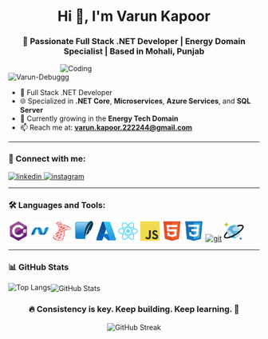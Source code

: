 <h1 align="center">Hi 👋, I'm Varun Kapoor</h1>
<h3 align="center">🚀 Passionate Full Stack .NET Developer | Energy Domain Specialist | Based in Mohali, Punjab</h3>

<img align="right" alt="Coding" width="400" src="https://i.pinimg.com/originals/81/17/8b/81178b47a8598f0c81c4799f2cdd4057.gif" />

<p align="left">
  <img src="https://komarev.com/ghpvc/?username=Varun-Debuggg&label=Profile%20views&color=0e75b6&style=flat" alt="Varun-Debuggg" />
</p>

- 💼 Full Stack .NET Developer 
- 🌐 Specialized in  **.NET Core**, **Microservices**, **Azure Services**, and **SQL Server**
- 🌱 Currently growing in the **Energy Tech Domain**
- 📫 Reach me at: **varun.kapoor.222244@gmail.com**

---

<h3 align="left">🔗 Connect with me:</h3>
<p align="left">
  <a href="https://www.linkedin.com/in/varun-debuggg" target="_blank">
    <img src="https://raw.githubusercontent.com/rahuldkjain/github-profile-readme-generator/master/src/images/icons/Social/linked-in-alt.svg" alt="linkedin" height="30" width="40" />
  </a>
  <a href="https://instagram.com/valaitiya_" target="blank">
    <img src="https://raw.githubusercontent.com/rahuldkjain/github-profile-readme-generator/master/src/images/icons/Social/instagram.svg" alt="instagram" height="30" width="40" />
  </a>
</p>

---

<h3 align="left">🛠️ Languages and Tools:</h3>
<p align="left">
  <a href="https://docs.microsoft.com/en-us/dotnet/csharp/"><img src="https://raw.githubusercontent.com/devicons/devicon/master/icons/csharp/csharp-original.svg" alt="csharp" width="40" height="40"/></a>
  <a href="https://dotnet.microsoft.com/"><img src="https://raw.githubusercontent.com/devicons/devicon/master/icons/dot-net/dot-net-original.svg" alt="dotnet" width="40" height="40"/></a>
  <a href="https://learn.microsoft.com/en-us/sql/sql-server/"><img src="https://raw.githubusercontent.com/devicons/devicon/master/icons/microsoftsqlserver/microsoftsqlserver-plain.svg" alt="sql-server" width="40" height="40"/></a>
  <a href="https://learn.microsoft.com/en-us/ef/"><img src="https://raw.githubusercontent.com/devicons/devicon/master/icons/sqlite/sqlite-original.svg" alt="entity-framework" width="40" height="40"/></a>
  <a href="https://azure.microsoft.com/"><img src="https://raw.githubusercontent.com/devicons/devicon/master/icons/azure/azure-original.svg" alt="azure" width="40" height="40"/></a>
  <a href="https://reactjs.org/"><img src="https://raw.githubusercontent.com/devicons/devicon/master/icons/react/react-original.svg" alt="react" width="40" height="40"/></a>
  <a href="https://developer.mozilla.org/en-US/docs/Web/JavaScript"><img src="https://raw.githubusercontent.com/devicons/devicon/master/icons/javascript/javascript-original.svg" alt="javascript" width="40" height="40"/></a>
  <a href="https://developer.mozilla.org/en-US/docs/Web/HTML"><img src="https://raw.githubusercontent.com/devicons/devicon/master/icons/html5/html5-original.svg" alt="html5" width="40" height="40"/></a>
  <a href="https://developer.mozilla.org/en-US/docs/Web/CSS"><img src="https://raw.githubusercontent.com/devicons/devicon/master/icons/css3/css3-original.svg" alt="css3" width="40" height="40"/></a>
  <a href="https://git-scm.com/"><img src="https://www.vectorlogo.zone/logos/git-scm/git-scm-icon.svg" alt="git" width="40" height="40"/></a>
  <a href="https://www.mongodb.com/"><img src="https://raw.githubusercontent.com/devicons/devicon/master/icons/cosmosdb/cosmosdb-original.svg" alt="cosmosdb" width="40" height="40"/></a>
</p>

---

<h3 align="left">📊 GitHub Stats</h3>
<p>
  <img align="left" src="https://github-readme-stats.vercel.app/api/top-langs?username=Varun-Debuggg&show_icons=true&locale=en&layout=compact" alt="Top Langs" />
</p>

<p>
  <img align="center" src="https://github-readme-stats.vercel.app/api?username=Varun-Debuggg&show_icons=true&locale=en" alt="GitHub Stats" />
</p>
<h3 align="center">🔥 Consistency is key. Keep building. Keep learning. 🚀</h3>
<p align="center">
  <img align="center" src="https://github-readme-streak-stats.herokuapp.com/?user=Varun-Debuggg&" alt="GitHub Streak" />
</p>
